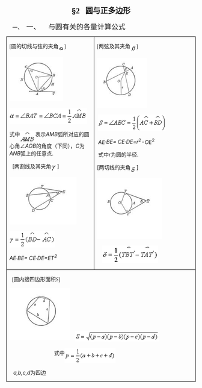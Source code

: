 <div class=Section1>
<p class=MsoNormal align=center style='text-align:center'><b><span lang=EN-US
style='font-size:15.0pt'>§</span></b><b><span lang=EN-US style='font-size:15.0pt;
font-family:宋体_GB2312'>2&nbsp;&nbsp; </span></b><b><span lang=ZH-CN
style='font-size:15.0pt;font-family:宋体_GB2312'>圆与正多边形</span></b></p>
<p class=MsoNormal style='margin-left:36.0pt;text-indent:-24.0pt'><span
lang=EN-US>一、<span style='font:7.0pt "Times New Roman"'>&nbsp;&nbsp;&nbsp; </span></span><span
lang=ZH-CN style='font-size:14.0pt;font-family:宋体_GB2312'>一、</span><span
lang=EN-US style='font-size:7.0pt'>&nbsp;&nbsp;&nbsp;&nbsp;&nbsp;&nbsp;&nbsp; </span><span
lang=ZH-CN style='font-size:14.0pt;font-family:宋体_GB2312'>与圆有关的各量计算公式</span></p>
<table class=MsoNormalTable border=1 cellspacing=0 cellpadding=0
 style='border-collapse:collapse;border:none'>
 <tr>
  <td width=277 valign=top style='width:207.65pt;border:solid windowtext 1.0pt;
  padding:0mm 5.4pt 0mm 5.4pt'>
  <p class=MsoNormal><span lang=EN-US style='font-family:宋体_GB2312'>[</span><span
  lang=ZH-CN style='font-family:宋体_GB2312'>圆的切线与弦的夹角</span><sub><span
  lang=EN-US style='font-family:宋体_GB2312'><img width=15 height=15
  src="res/17e9d95da129bdd93c34fb6cc6aaaa52_5373_files/image002.gif" u1:shapes="_x0000_i1042"
  align=absmiddle></span></sub><span lang=EN-US style='font-family:宋体_GB2312'>]</span></p>
  <p class=MsoNormal><span lang=EN-US style='font-family:宋体_GB2312'><img
  width=143 height=118 src="res/17e9d95da129bdd93c34fb6cc6aaaa52_5373_files/image004.jpg"
  u1:shapes="_x0000_i1037"></span></p>
  <p class=MsoNormal><sub><span lang=EN-US style='font-family:宋体_GB2312'><img
  width=207 height=42 src="res/17e9d95da129bdd93c34fb6cc6aaaa52_5373_files/image006.gif"
  u1:shapes="_x0000_i1026"></span></sub></p>
  <p class=MsoNormal><span lang=ZH-CN style='font-family:宋体_GB2312'>式中</span><sub><span
  lang=EN-US style='font-family:宋体_GB2312'><img width=41 height=28
  src="res/17e9d95da129bdd93c34fb6cc6aaaa52_5373_files/image008.gif" u1:shapes="_x0000_i1027"
  align=absmiddle></span></sub><span lang=ZH-CN style='font-family:宋体_GB2312'>表示</span><i><span
  lang=EN-US>AMB</span></i><span lang=ZH-CN style='font-family:宋体_GB2312'>弧所对应的圆心角∠</span><i><span
  lang=EN-US>AOB</span></i><span lang=ZH-CN style='font-family:宋体_GB2312'>的角度（下同），</span><i><span
  lang=EN-US>C</span></i><span lang=ZH-CN style='font-family:宋体_GB2312'>为</span><i><span
  lang=EN-US>ANB</span></i><span lang=ZH-CN style='font-family:宋体_GB2312'>弧上的任意点</span><span
  lang=EN-US>.</span></p>
  <p class=MsoNormal><span lang=EN-US>&nbsp; [</span><span lang=ZH-CN
  style='font-family:宋体_GB2312'>两割线及其夹角</span><sub><span lang=EN-US><img
  width=16 height=20 src="res/17e9d95da129bdd93c34fb6cc6aaaa52_5373_files/image010.gif"
  u1:shapes="_x0000_i1032" align=absmiddle></span></sub><span lang=EN-US>]</span></p>
  <p class=MsoNormal><span lang=EN-US style='font-family:宋体_GB2312'><img
  width=179 height=125 src="res/17e9d95da129bdd93c34fb6cc6aaaa52_5373_files/image012.jpg"
  u1:shapes="_x0000_i1051"></span></p>
  <p class=MsoNormal><sub><span lang=EN-US style='font-family:宋体_GB2312'><img
  width=121 height=43 src="res/17e9d95da129bdd93c34fb6cc6aaaa52_5373_files/image014.gif"
  u1:shapes="_x0000_i1035"></span></sub></p>
  <p class=MsoNormal><i><span lang=EN-US>AE</span></i><i><span lang=ZH-CN
  style='font-family:宋体_GB2312'>·</span><span lang=EN-US>BE= CE</span></i><i><span
  lang=ZH-CN style='font-family:宋体_GB2312'>·</span><span lang=EN-US>DE=ET<sup>2</sup></span></i></p>
  </td>
  <td width=331 valign=top style='width:248.35pt;border:solid windowtext 1.0pt;
  border-left:none;padding:0mm 5.4pt 0mm 5.4pt'>
  <p class=MsoNormal><span lang=EN-US style='font-family:宋体_GB2312'>[</span><span
  lang=ZH-CN style='font-family:宋体_GB2312'>两弦及其夹角</span><sub><span lang=EN-US
  style='font-family:宋体_GB2312'><img width=16 height=21
  src="res/17e9d95da129bdd93c34fb6cc6aaaa52_5373_files/image016.gif" u1:shapes="_x0000_i1052"
  align=absmiddle></span></sub><span lang=EN-US style='font-family:宋体_GB2312'>]</span></p>
  <p class=MsoNormal><span lang=EN-US style='font-family:宋体_GB2312'><img
  width=133 height=133 src="res/17e9d95da129bdd93c34fb6cc6aaaa52_5373_files/image018.jpg"
  u1:shapes="_x0000_i1049"></span></p>
  <p class=MsoNormal><span lang=EN-US style='font-family:宋体_GB2312'>&nbsp;<sub><img
  width=180 height=44 src="res/17e9d95da129bdd93c34fb6cc6aaaa52_5373_files/image020.gif"
  u1:shapes="_x0000_i1029"></sub></span></p>
  <p class=MsoNormal><span lang=EN-US style='font-family:宋体_GB2312'>&nbsp;</span><i><span
  lang=EN-US>AE</span></i><i><span lang=ZH-CN style='font-family:宋体_GB2312'>·</span><span
  lang=EN-US>BE= CE</span></i><i><span lang=ZH-CN style='font-family:宋体_GB2312'>·</span><span
  lang=EN-US>DE=r</span></i><sup><span lang=EN-US>2</span></sup><i><span
  lang=EN-US>-OE</span></i><sup><span lang=EN-US>2</span></sup></p>
  <p class=MsoNormal><span lang=EN-US>&nbsp;</span><span lang=ZH-CN
  style='font-family:宋体_GB2312'>式中</span><i><span lang=EN-US>r</span></i><span
  lang=ZH-CN style='font-family:宋体_GB2312'>为圆的半径</span><span lang=EN-US>.</span></p>
  <p class=MsoNormal><span lang=EN-US>[</span><span lang=ZH-CN
  style='font-family:宋体_GB2312'>两切线的夹角</span><sub><span lang=EN-US><img
  width=16 height=19 src="res/17e9d95da129bdd93c34fb6cc6aaaa52_5373_files/image022.gif"
  u1:shapes="_x0000_i1065" align=absmiddle></span></sub><span lang=EN-US>]</span></p>
  <p class=MsoNormal><span lang=EN-US><img width=174 height=161
  src="res/17e9d95da129bdd93c34fb6cc6aaaa52_5373_files/image024.jpg" u1:shapes="_x0000_i1060"></span></p>
  <p class=MsoNormal><span lang=EN-US style='font-family:宋体_GB2312'>&nbsp;&nbsp;&nbsp;
  <sub><img width=148 height=47 src="res/17e9d95da129bdd93c34fb6cc6aaaa52_5373_files/image026.gif"
  u1:shapes="_x0000_i1041"></sub></span></p>
  </td>
 </tr>
 <tr style='height:211.05pt'>
  <td width=608 colspan=2 valign=top style='width:456.0pt;border:solid windowtext 1.0pt;
  border-top:none;padding:0mm 5.4pt 0mm 5.4pt;height:211.05pt'>
  <p class=MsoNormal><span lang=EN-US style='font-family:宋体_GB2312'>&nbsp; [</span><span
  lang=ZH-CN style='font-family:宋体_GB2312'>圆内接四边形面积</span><i><span lang=EN-US
  style='font-family:宋体_GB2312'>S</span></i><span lang=EN-US style='font-family:
  宋体_GB2312'>]</span></p>
  <p class=MsoNormal><span lang=EN-US style='font-family:宋体_GB2312'><img
  width=161 height=138 src="res/17e9d95da129bdd93c34fb6cc6aaaa52_5373_files/image028.jpg"
  u1:shapes="_x0000_i1063">&nbsp;&nbsp;&nbsp; <sub><img width=223 height=27
  src="res/17e9d95da129bdd93c34fb6cc6aaaa52_5373_files/image030.gif" u1:shapes="_x0000_i1058"></sub></span></p>
  <p class=MsoNormal><span lang=EN-US style='font-family:宋体_GB2312'>&nbsp;&nbsp;&nbsp;&nbsp;&nbsp;&nbsp;&nbsp;&nbsp;&nbsp;&nbsp;&nbsp;&nbsp;&nbsp;&nbsp;&nbsp;&nbsp;&nbsp;&nbsp;&nbsp;&nbsp;&nbsp;&nbsp;&nbsp;&nbsp;&nbsp;&nbsp;
  &nbsp;&nbsp;&nbsp;&nbsp;&nbsp;&nbsp;&nbsp;</span><span lang=ZH-CN
  style='font-family:宋体_GB2312'>式中</span><sub><span lang=EN-US
  style='font-family:宋体_GB2312'><img width=135 height=41
  src="res/17e9d95da129bdd93c34fb6cc6aaaa52_5373_files/image032.gif" u1:shapes="_x0000_i1061"
  align=absmiddle></span></sub></p>
  <p class=MsoNormal><span lang=EN-US style='font-family:宋体_GB2312'>&nbsp;&nbsp;
  </span><i><span lang=EN-US>a,b,c,d</span></i><span lang=ZH-CN
  style='font-family:宋体_GB2312'>为四边</span></p>
  </td>
 </tr>
</table>
<p class=MsoNormal align=left style='margin:0mm;margin-bottom:.0001pt;
text-align:left'><span lang=EN-US style='font-family:宋体'>&nbsp;</span></p>
</div>